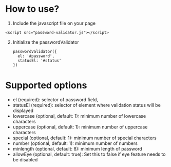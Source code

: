 # How to use?

1. Include the javascript file on your page
  ```
  <script src="password-validator.js"></script>
  ```
  
2. Initialize the passwordValidator
   ```
   passwordValidator({
     el: '#password',
     statusEl: '#status'
   })
   ```

# Supported options

- el (required):  selector of password field,
- statusEl (required): selector of element where validation status will be displayed
- lowercase (optional, default: 1): minimum number of lowercase characters
- uppercase (optional, default: 1): minimum number of uppercase characters
- special (optional, default: 1): minimum number of special characters
- number (optional, default: 1): minimum number of numbers
- minlength (optional, default: 8): minimum length of password
- allowEye (optional, default: true): Set this to false if eye feature needs to be disabled
